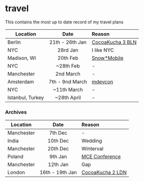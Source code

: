travel
======

This contains the most up to date record of my travel plans


| Location        | Date           | Reason  |
| ------------- |:-------------:| :-----|
| Berlin | 21th - 26th Jan | [CocoaKucha 3 BLN](http://github.com/orta/life/issues/17) |
| NYC | 28rd Jan | I like NYC |
| Madison, WI | 20th Feb | [Snow*Mobile](http://www.snow-mobile.org) |
| NYC | ~28th Feb | -  |
| Manchester | 2nd March | - |
| Amsterdam | 7th - 9nd March | [mdevcon](http://mdevcon.com) |
| NYC | ~11th March | -  |
| Istanbul, Turkey | ~28th April | -  |

### Archives

| Location        | Date           | Reason  |
| ------------- |:-------------:| :-----|
| Manchester      | 7th Dec | - |
| India      | 10th Dec | Wedding |
| Manchester | 20th Dec | Winterval |
| Poland | 9th Jan | [MCE Conference](http://mobilecentraleurope.com/) |
| Manchester | 12th Jan| Gap |
| London | 16th - 19th Jan | [CocoaKucha 2 LDN](http://github.com/orta/life/issues/10) |
